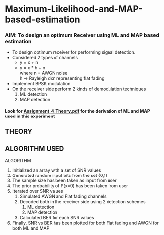 # Maximum-Likelihood-and-MAP-based-estimation
### AIM: To design an optimum Receiver using ML and MAP based estimation

- To design optimum receiver for performing signal detection.
- Considered 2 types of channels
    - y = x + n
    - y = x * h + n <br/>
      where
      n = AWGN noise<br/>
      h → Rayleigh dxn representing flat fading
- Implement BPSK modulation
- On the receiver side perform 2 kinds of demodulation techniques 
    1. ML detection
    2. MAP detection
    
#### Look for [Assignment_4_Theory.pdf](https://github.com/SarathMohanIITD/Maximum-Likelihood-and-MAP-based-estimation/blob/main/Assignment_4_Theory.pdf) for the derivation of ML and MAP used in this experiment

## THEORY



## ALGORITHM USED

ALGORITHM
1. Initialized an array with a set of SNR values
2. Generated random input bits from the set {0,1}
3. The sample size has been taken as input from user
4. The prior probability of P(x=0) has been taken from user
5. Iterated over SNR values
    1. Simulated AWGN and Flat fading channels
    2. Decoded both in the receiver side using 2 detection schemes
        1. ML detection
        2. MAP detection
    3. Calculated BER for each SNR values
6. Finally, SNR vs BER has been plotted for both Flat fading and AWGN for both ML and MAP
